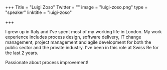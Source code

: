 +++
Title = "Luigi Zoso"
Twitter = ""
image = "luigi-zoso.png"
type = "speaker"
linktitle = "luigi-zoso"

+++

I grew up in Italy and I've spent most of my working life in London. My work experience includes process design, software delivery, IT change management, project management and agile development for both the public sector and the private industry. I've been in this role at Swiss Re for the last 2 years.

Passionate about process improvement! 